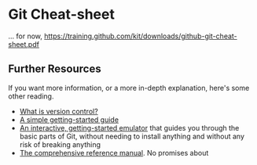 # Git Cheat-sheet
... for now, https://training.github.com/kit/downloads/github-git-cheat-sheet.pdf

## Further Resources
If you want more information, or a more in-depth explanation, here's some other reading.
* [What is version control?](http://betterexplained.com/articles/a-visual-guide-to-version-control)
* [A simple getting-started guide](http://rogerdudler.github.io/git-guide)
* [An interactive, getting-started emulator](http://try.github.com) that guides you through the basic parts of Git, without needing to install anything and without any risk of breaking anything
* [The comprehensive reference manual](https://git-scm.com/docs). No promises about 
